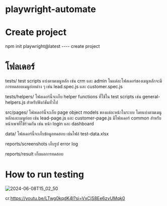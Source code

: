 # playwright-automate

# Create project

npm init playwright@latest ---- create project

# โฟลเดอร์

tests/   test scripts แบ่งตามเมนูหลัก เช่น crm และ admin ในแต่ละโฟลเดอร์ของเมนูหลักจะมีการทดสอบเมนูย่อยต่าง ๆ เช่น lead.spec.js และ customer.spec.js

tests/helpers/   โฟลเดอร์นี้จะเก็บ helper functions ที่ใช้ใน test scripts เช่น  general-helpers.js  สำหรับฟังก์ชันทั่วไป

src/pages/  โฟลเดอร์นี้จะเก็บ page object models ของแต่ละหน้าในระบบ โดยแบ่งตามเมนูหลักและเมนูย่อย เช่น lead-page.js และ customer-page.js มีโฟลเดอร์ common สำหรับหน้าเพจที่ใช้ร่วมกัน เช่น หน้า login และ dashboard

data/   โฟลเดอร์นี้จะเก็บข้อมูลทดสอบ เช่นไฟล์ test-data.xlsx

reports/screenshots  เก็บรูป error log

reports/result  เก็บผลการทดสอบ

# How to run testing

![2024-06-08T15_02_50](https://github.com/tannaporn/playwright-automate/assets/68152912/b1edf7ed-00b3-4ca9-b630-698a61d53d5e)

cr.https://youtu.be/LTwg0kqdK4I?si=VxCjS8Ee6zvUMqk0

